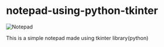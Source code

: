 # notepad-using-python-tkinter
![Notepad](notepad.ico)


This is a simple notepad made using tkinter library(python)
